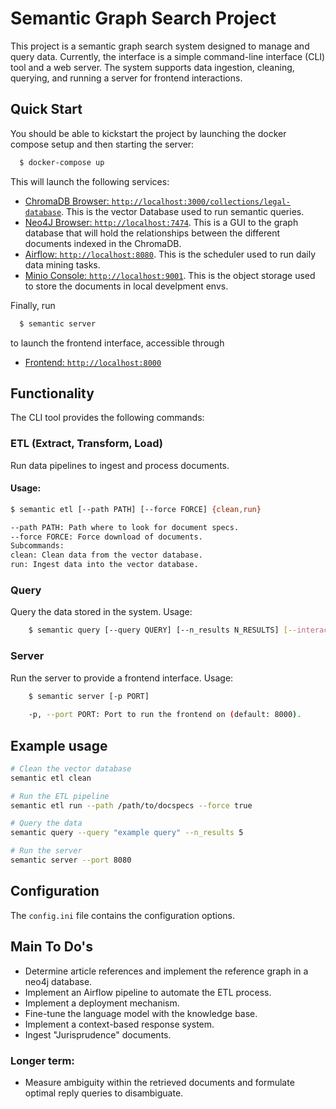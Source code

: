 # Semantic Graph Search Project

This project is a semantic graph search system designed to manage and query data.
Currently, the interface is a simple command-line interface (CLI) tool and a web server.
The system supports data ingestion, cleaning, querying, and running a server for frontend interactions.


## Quick Start
You should be able to kickstart the project by launching the docker compose setup and then starting the server:
```sh
  $ docker-compose up
```
This will launch the following services:
- [ChromaDB Browser: `http://localhost:3000/collections/legal-database`](http://localhost:3000/collections/legal-database). This is the vector Database used to run semantic queries.
- [Neo4J Browser: `http://localhost:7474`](http://localhost:7474). This is a GUI to the graph database that will hold the relationships between the different documents indexed in the ChromaDB.
- [Airflow: `http://localhost:8080`](http://localhost:8080). This is the scheduler used to run daily data mining tasks.
- [Minio Console: `http://localhost:9001`](http://localhost:9001). This is the object storage used to store the documents in local develpment envs.

Finally, run
```sh
  $ semantic server
````
to launch the frontend interface, accessible through
- [Frontend: `http://localhost:8000`](http://localhost:8000)

## Functionality

The CLI tool provides the following commands:

### ETL (Extract, Transform, Load)

Run data pipelines to ingest and process documents.

#### Usage:
```sh
$ semantic etl [--path PATH] [--force FORCE] {clean,run}

--path PATH: Path where to look for document specs.
--force FORCE: Force download of documents.
Subcommands:  
clean: Clean data from the vector database.
run: Ingest data into the vector database.
```

### Query
Query the data stored in the system.
Usage:
```sh
    $ semantic query [--query QUERY] [--n_results N_RESULTS] [--interactive]
```
### Server
Run the server to provide a frontend interface.
Usage:
```sh
    $ semantic server [-p PORT]
    
    -p, --port PORT: Port to run the frontend on (default: 8000).
```

## Example usage
```sh
# Clean the vector database
semantic etl clean

# Run the ETL pipeline
semantic etl run --path /path/to/docspecs --force true

# Query the data
semantic query --query "example query" --n_results 5

# Run the server
semantic server --port 8080
```

## Configuration

The `config.ini` file contains the configuration options.

## Main To Do's
- Determine article references and implement the reference graph in a neo4j database.
- Implement an Airflow pipeline to automate the ETL process.
- Implement a deployment mechanism.
- Fine-tune the language model with the knowledge base.
- Implement a context-based response system.
- Ingest "Jurisprudence" documents.

### Longer term:
- Measure ambiguity within the retrieved documents and formulate optimal reply queries to disambiguate.